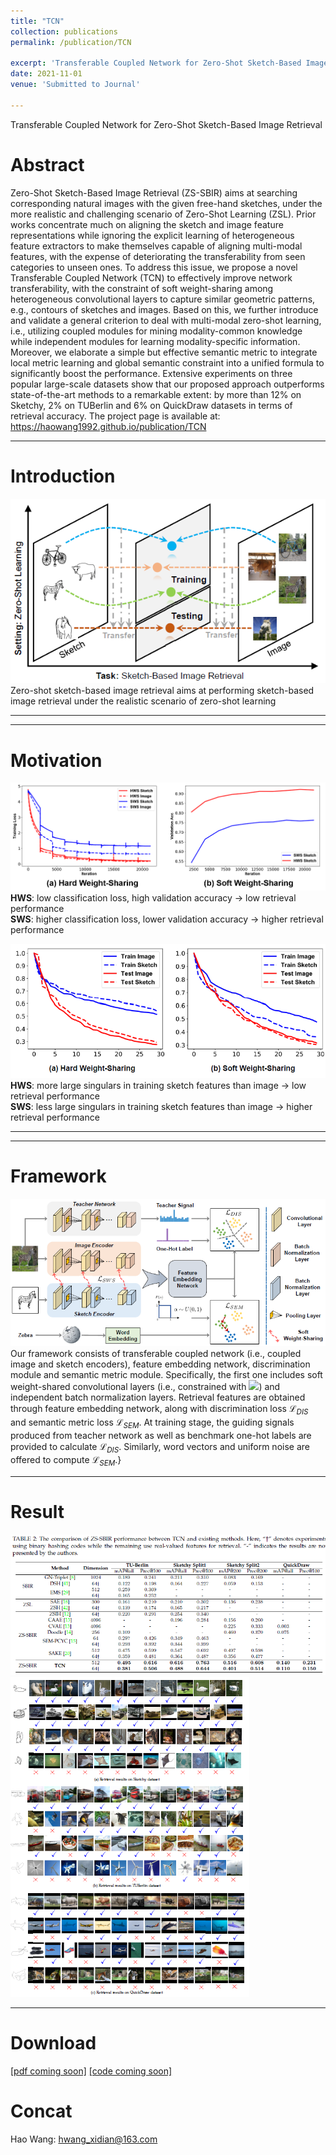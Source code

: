 ```yaml
---
title: "TCN"
collection: publications
permalink: /publication/TCN

excerpt: 'Transferable Coupled Network for Zero-Shot Sketch-Based Image Retrieval'
date: 2021-11-01
venue: 'Submitted to Journal'

---
```

Transferable Coupled Network for Zero-Shot Sketch-Based Image Retrieval  
# Abstract
Zero-Shot Sketch-Based Image Retrieval (ZS-SBIR) aims at searching corresponding natural 
images with the given free-hand sketches, under the more realistic and challenging scenario 
of Zero-Shot Learning (ZSL). Prior works concentrate much on aligning the sketch and image 
feature representations while ignoring the explicit learning of heterogeneous feature extractors 
to make themselves capable of aligning multi-modal features, with the expense of deteriorating the 
transferability from seen categories to unseen ones. To address this issue, we propose a novel 
Transferable Coupled Network (TCN) to effectively improve network transferability, with the constraint 
of soft weight-sharing among heterogeneous convolutional layers to capture similar geometric patterns, e.g., 
contours of sketches and images. Based on this, we further introduce and validate a general criterion 
to deal with multi-modal zero-shot learning, i.e., utilizing coupled modules for mining modality-common 
knowledge while independent modules for learning modality-specific information. Moreover, we elaborate 
a simple but effective semantic metric to integrate local metric learning and global semantic constraint 
into a unified formula to significantly boost the performance. Extensive experiments on three popular 
large-scale datasets show that our proposed approach outperforms state-of-the-art methods to a remarkable 
extent: by more than 12% on Sketchy, 2% on TUBerlin and 6% on QuickDraw datasets in terms of retrieval 
accuracy. The project page is available at: https://haowang1992.github.io/publication/TCN


---
# Introduction
![image](/files/Submitted2PAMI/intro.png)  
Zero-shot sketch-based image retrieval aims at performing sketch-based image retrieval under the realistic scenario of zero-shot learning  
 
---

---
# Motivation
![image](/files/Submitted2PAMI/moti.png)  
**HWS**: low classification loss, high validation accuracy -> low retrieval performance  
**SWS**: higher classification loss, lower validation accuracy -> higher retrieval performance  

![image](/files/Submitted2PAMI/moti2.png)  
**HWS**: more large singulars in training sketch features than image -> low retrieval performance  
**SWS**: less large singulars in training sketch features than image -> higher retrieval performance  
  
---

---
# Framework
![image](/files/Submitted2PAMI/framework.png)  
Our framework consists of transferable coupled network (i.e., coupled image and sketch encoders), 
feature embedding network, discrimination module and semantic metric module. Specifically, 
the first one includes soft weight-shared convolutional layers (i.e., constrained with <img src="http://www.forkosh.com/mathtex.cgi? \Large \mathcal{L}_{SWS}">) and 
independent batch normalization layers. Retrieval features are obtained through feature embedding network, 
along with discrimination loss $\mathcal{L}_{DIS}$ and semantic metric loss $\mathcal{L}_{SEM}$. At training stage, 
the guiding signals produced from teacher network as well as benchmark one-hot labels are provided to 
calculate $\mathcal{L}_{DIS}$. Similarly, word vectors and uniform noise are offered to compute $\mathcal{L}_{SEM}$.}
  
---
# Result
![image](/files/Submitted2PAMI/res.png)  
![image](/files/Submitted2PAMI/res2.png)  
  
---
# Download
[[pdf coming soon]](/files/Submitted2PAMI/tcn.pdf)
[[code coming soon]](https://github.com/haowang1992/TCN)


# Concat
Hao Wang: hwang_xidian@163.com

